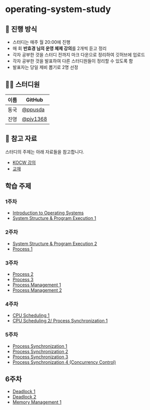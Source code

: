 # operating-system-study
## 🌳 진행 방식  
- 스터디는 매주 월 20:00에 진행  
- 매 회 **반효경 님의 운영 체제 강의**를 2개씩 듣고 정리   
- 각자 공부한 것을 스터디 전까지 마크 다운으로 정리하여 깃허브에 업로드  
- 각자 공부한 것을 발표하여 다른 스터디원들이 정리할 수 있도록 함  
- 발표자는 당일 제비 뽑기로 2명 선정

## 👨‍💻  스터디원
| 이름   | GitHub                                         |
| ---- | ---------------------------------------------- |
| 동국 | [@ppusda](https://github.com/ppusda)|
| 진영 | [@pjy1368](https://github.com/pjy1368) |

## 📌 참고 자료
스터디의 주제는 아래 자료들을 참고합니다.
- [KOCW 강의](http://www.kocw.or.kr/home/cview.do?mty=p&kemId=1046323)
- [교재](http://www.kyobobook.co.kr/product/detailViewKor.laf?ejkGb=KOR&mallGb=KOR&barcode=9791158903589)

## 학습 주제
### 1주차
- [Introduction to Operating Systems](https://core.ewha.ac.kr/publicview/C0101020140307151724641842?vmode=f)
- [System Structure & Program Execution 1](https://core.ewha.ac.kr/publicview/C0101020140311132925816476?vmode=f)

### 2주차
- [System Structure & Program Execution 2](https://core.ewha.ac.kr/publicview/C0101020140314151238067290?vmode=f)
- [Process 1](https://core.ewha.ac.kr/publicview/C0101020140318134023355997?vmode=f)

### 3주차
- [Process 2](https://core.ewha.ac.kr/publicview/C0101020140321141759959993?vmode=f)
- [Process 3](https://core.ewha.ac.kr/publicview/C0101020140321143516139010?vmode=f)
- [Process Management 1](https://core.ewha.ac.kr/publicview/C0101020140321144554159683?vmode=f)
- [Process Management 2](https://core.ewha.ac.kr/publicview/C0101020140325134428879622?vmode=f)

### 4주차
- [CPU Scheduling 1](https://core.ewha.ac.kr/publicview/C0101020140328151311578473?vmode=f)
- [CPU Scheduling 2/ Process Synchronization 1](https://core.ewha.ac.kr/publicview/C0101020140401134252676046?vmode=f)

### 5주차
- [Process Synchronization 1](https://core.ewha.ac.kr/publicview/C0101020140404144354492628?vmode=f)
- [Process Synchronization 2](https://core.ewha.ac.kr/publicview/C0101020140404151340260748?vmode=f)
- [Process Synchronization 3](https://core.ewha.ac.kr/publicview/C0101020140408134626290222?vmode=f)
- [Process Synchronization 4 (Concurrency Control)](https://core.ewha.ac.kr/publicview/C0101020140411143154161543?vmode=f)

## 6주차
- [Deadlock 1](https://core.ewha.ac.kr/publicview/C0101020140411151510275738?vmode=f)
- [Deadlock 2](https://core.ewha.ac.kr/publicview/C0101020140415131030840772?vmode=f)
- [Memory Management 1](https://core.ewha.ac.kr/publicview/C0101020140425151219100144?vmode=f)
